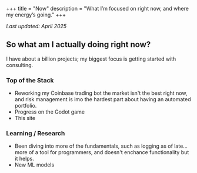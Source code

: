 +++
title = "Now"
description = "What I’m focused on right now, and where my energy’s going."
+++

_Last updated: April 2025_

## So what am I actually doing right now?

I have about a billion projects; my biggest focus is getting started with consulting. 

### Top of the Stack
- Reworking my Coinbase trading bot the market isn't the best right now, and risk management is imo the hardest part about having an automated portfolio.
- Progress on the Godot game
- This site 

### Learning / Research
- Been diving into more of the fundamentals, such as logging as of late... more of a tool for programmers, and doesn't enchance functionality but it helps.
- New ML models  
